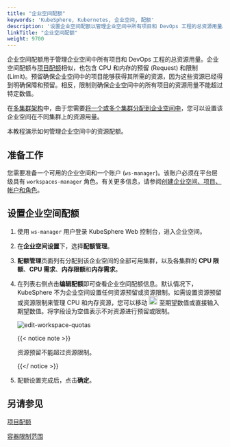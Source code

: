 ```yaml
---
title: "企业空间配额"
keywords: 'KubeSphere, Kubernetes, 企业空间, 配额'
description: '设置企业空间配额以管理企业空间中所有项目和 DevOps 工程的总资源用量。'
linkTitle: "企业空间配额"
weight: 9700
---
```


企业空间配额用于管理企业空间中所有项目和 DevOps 工程的总资源用量。企业空间配额与[项目配额](../project-quotas/)相似，也包含 CPU 和内存的预留 (Request) 和限制 (Limit)。预留确保企业空间中的项目能够获得其所需的资源，因为这些资源已经得到明确保障和预留。相反，限制则确保企业空间中的所有项目的资源用量不能超过特定数值。

在[多集群架构](../../multicluster-management/)中，由于您需要[将一个或多个集群分配到企业空间中](../../cluster-administration/cluster-settings/cluster-visibility-and-authorization/)，您可以设置该企业空间在不同集群上的资源用量。

本教程演示如何管理企业空间中的资源配额。

## 准备工作

您需要准备一个可用的企业空间和一个账户 (`ws-manager`)。该账户必须在平台层级具有 `workspaces-manager` 角色。有关更多信息，请参阅[创建企业空间、项目、帐户和角色](../../quick-start/create-workspace-and-project/)。

## 设置企业空间配额

1. 使用 `ws-manager` 用户登录 KubeSphere Web 控制台，进入企业空间。

2. 在**企业空间设置**下，选择**配额管理**。

3. **配额管理**页面列有分配到该企业空间的全部可用集群，以及各集群的 **CPU 限额**、**CPU 需求**、**内存限额**和**内存需求**。

4. 在列表右侧点击**编辑配额**即可查看企业空间配额信息。默认情况下，KubeSphere 不为企业空间设置任何资源预留或资源限制。如需设置资源预留或资源限制来管理 CPU 和内存资源，您可以移动 <img src="/images/docs/zh-cn/workspace-administration-and-user-guide/workspace-quotas/slider.png" width="20" /> 至期望数值或直接输入期望数值。将字段设为空值表示不对资源进行预留或限制。

   ![edit-workspace-quotas](/images/docs/zh-cn/workspace-administration-and-user-guide/workspace-quotas/edit-workspace-quotas.png)

   {{< notice note >}}

   资源预留不能超过资源限制。

   {{</ notice >}} 

5. 配额设置完成后，点击**确定**。

## 另请参见

[项目配额](../project-quotas/)

[容器限制范围](../../project-administration/container-limit-ranges/)